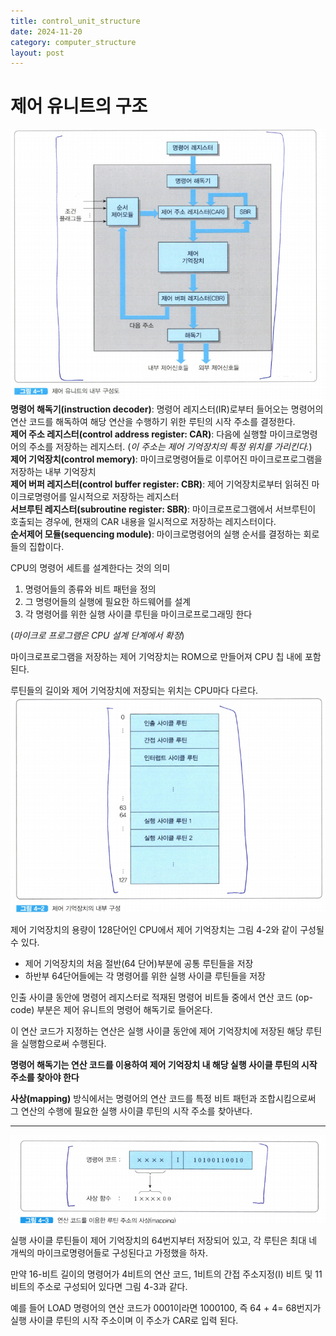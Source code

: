```yaml
---
title: control_unit_structure
date: 2024-11-20
category: computer_structure
layout: post
---
```

# 제어 유니트의 구조

![alt text](image-15.png)  
**명령어 해독기(instruction decoder)**: 명령어 레지스터(IR)로부터 들어오는 명령어의 연산 코드를 해독하여 해당 연산을 수행하기 위한 루틴의 시작 주소를 결정한다.  
**제어 주소 레지스터(control address register: CAR)**: 다음에 실행할 마이크로명령어의 주소를 저장하는 레지스터. (*이 주소는 제어 기억장치의 특정 위치를 가리킨다.*)  
**제어 기억장치(control memory)**: 마이크로명령어들로 이루어진 마이크로프로그램을 저장하는 내부 기억장치  
**제어 버퍼 레지스터(control buffer register: CBR)**: 제어 기억장치로부터 읽혀진 마이크로명령어를 일시적으로 저장하는 레지스터  
**서브루틴 레지스터(subroutine register: SBR)**: 마이크로프로그램에서 서브루틴이 호출되는 경우에, 현재의 CAR 내용을 일시적으로 저장하는 레지스터이다.  
**순서제어 모듈(sequencing module)**: 마이크로명령어의 실행 순서를 결정하는 회로들의 집합이다.  

CPU의 명령어 세트를 설계한다는 것의 의미
1. 명령어들의 종류와 비트 패턴을 정의
2. 그 명령어들의 실행에 필요한 하드웨어를 설계
3. 각 명령어를 위한 실행 사이클 루틴을 마이크로프로그래밍 한다

(*마이크로 프로그램은 CPU 설계 단계에서 확정*)  

마이크로프로그램을 저장하는 제어 기억장치는 ROM으로 만들어져 CPU 칩 내에 포함된다.  

루틴들의 길이와 제어 기억장치에 저장되는 위치는 CPU마다 다르다.  
![alt text](image-16.png)  

제어 기억장치의 용량이 128단어인 CPU에서 제어 기억장치는 그림 4-2와 같이 구성될 수 있다.  

- 제어 기억장치의 처음 절반(64 단어)부분에 공통 루틴들을 저장  
- 하반부 64단어들에는 각 명령어를 위한 실행 사이클 루틴들을 저장  

인출 사이클 동안에 명령어 레지스터로 적재된 명령어 비트들 중에서 연산 코드 (op-code) 부분은 제어 유니트의 명령어 해독기로 들어온다.  

이 연산 코드가 지정하는 연산은 실행 사이클 동안에 제어 기억장치에 저장된 해당 루틴을 실행함으로써 수행된다.  

**명령어 해독기는 연산 코드를 이용하여 제어 기억장치 내 해당 실행 사이클 루틴의 시작 주소를 찾아야 한다** 

**사상(mapping)** 방식에서는 명령어의 연산 코드를 특정 비트 패턴과 조합시킴으로써 그 연산의 수행에 필요한 실행 사이클 루틴의 시작 주소를 찾아낸다.  

<hr>

![alt text](image-17.png)  

실행 사이클 루틴들이 제어 기억장치의 64번지부터 저장되어 있고, 각 루틴은 최대 네 개씩의 마이크로명령어들로 구성된다고 가정했을 하자.  

만약 16-비트 길이의 명령어가 4비트의 연산 코드, 1비트의 간접 주소지정(I) 비트 및 11비트의 주소로 구성되어 있다면 그림 4-3과 같다.  

예를 들어 LOAD 명령어의 연산 코드가 0001이라면 1000100, 즉 64 + 4= 68번지가 실행 사이클 루틴의 시작 주소이며 이 주소가 CAR로 입력 된다.  


